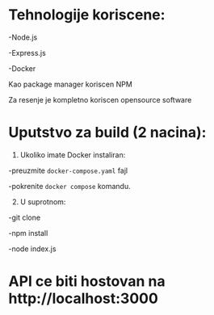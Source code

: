# Tehnologije koriscene:
-Node.js

-Express.js

-Docker

Kao package manager koriscen NPM

Za resenje je kompletno koriscen opensource software

# Uputstvo za build (2 nacina):

1) Ukoliko imate Docker instaliran:

-preuzmite `docker-compose.yaml` fajl

-pokrenite `docker compose` komandu.

2) U suprotnom:

-git clone

-npm install

-node index.js

# API ce biti hostovan na http://localhost:3000
